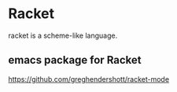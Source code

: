 
# Racket

racket is a scheme-like language.


## emacs package for Racket

https://github.com/greghendershott/racket-mode
